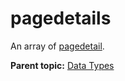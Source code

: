 # pagedetails

An array of [pagedetail](r_pagedetail.md#).

**Parent topic:** [Data Types](../data_types/classifications_data_types.md)

